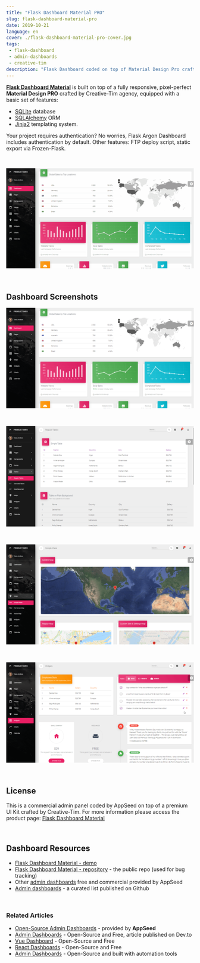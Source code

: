 ```yaml
---
title: "Flask Dashboard Material PRO"
slug: flask-dashboard-material-pro
date: 2019-10-21
language: en
cover: ./flask-dashboard-material-pro-cover.jpg
tags:
 - flask-dashboard
 - admin-dashboards
 - creative-tim
description: "Flask Dashboard coded on top of Material Design Pro crafted by Creative-Tim."
---
```


**[Flask Dashboard Material](https://appseed.us/admin-dashboards/flask-dashboard-material-pro)** is built on top of a fully responsive, pixel-perfect **Material  Design PRO** crafted by Creative-Tim agency, equipped with a basic set of features: 

- [SQLite](https://www.sqlite.org/index.html) database 
- [SQLAlchemy](https://flask-sqlalchemy.palletsprojects.com/en/2.x/) ORM
- [Jinja2](http://jinja.pocoo.org/docs/2.10/) templating system. 

Your project requires authentication? No worries, Flask Argon Dashboard includes authentication by default. 
Other features: FTP deploy script, static export via Frozen-Flask.

<br />

[![Flask Dashboard Material - Gif animated intro.](https://raw.githubusercontent.com/app-generator/static/master/products/flask-dashboard-material-pro-intro.gif)](https://www.youtube.com/watch?v=QTOywQubysc "Flask Dashboard Material")

<br />

## Dashboard Screenshots

![Flask Dashboard Material Pro - App Screen.](https://raw.githubusercontent.com/app-generator/static/master/products/flask-dashboard-material-pro-screen.png)

<br />

![Flask Dashboard Material Pro - App Screen.](https://raw.githubusercontent.com/app-generator/static/master/products/flask-dashboard-material-pro-screen-2.png)

<br />

![Flask Dashboard Material Pro - App Screen.](https://raw.githubusercontent.com/app-generator/static/master/products/flask-dashboard-material-pro-screen-1.png)

<br />

![Flask Dashboard Material Pro - App Screen.](https://raw.githubusercontent.com/app-generator/static/master/products/flask-dashboard-material-pro-screen-3.png)

<br />

## License

This is a commercial admin panel coded by AppSeed on top of a premium UI Kit crafted by Creative-Tim.
For more information please access the product page: [Flask Dashboard Material](https://appseed.us/admin-dashboards/flask-dashboard-material-pro) 

<br />

## Dashboard Resources

- [Flask Dashboard Material - demo](https://flask-dashboard-material-pro.appseed.us/) 
- [Flask Dashboard Material - repository](https://github.com/app-generator/flask-dashboard-material-pro) - the public repo (used for bug tracking) 
- Other [admin dashboards](https://appseed.us/admin-dashboards) free and commercial provided by AppSeed   
- [Admin dashboards](https://appseed.us/admin-dashboards) - a curated list published on Github  

<br />

### Related Articles

- [Open-Source Admin Dashboards](https://appseed.us/admin-dashboards/open-source) - provided by **AppSeed**
- [Admin Dashboards](https://dev.to/sm0ke/admin-dashboards-open-source-and-free-4aep) - Open-Source and Free, article published on Dev.to
- [Vue Dashboard](https://dev.to/sm0ke/vue-dashboard-open-source-apps-1gd1) - Open-Source and Free
- [React Dashboards](https://dev.to/sm0ke/react-dashboards-open-source-apps-1c7j) - Open-Source and Free
- [Admin Dashboards](https://blog.appseed.us/admin-dashboards-open-source-built-with-automation-tools/) - Open-Source and built with automation tools
